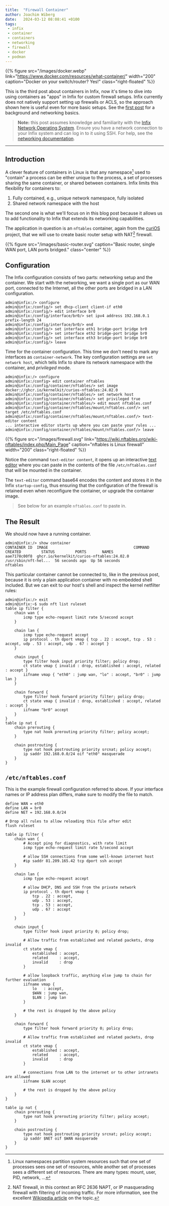 ```yaml
---
title:  "Firewall Container"
author: Joachim Wiberg
date:   2024-03-12 08:08:41 +0100
tags:
 - infix
 - container
 - containers
 - networking
 - firewall
 - docker
 - podman
---
```


{{% figure src="/images/docker.webp" link="https://www.docker.com/resources/what-container/"
    width="200" caption="Docker on your switch/router? Yes!" class="right-floated" %}}

This is the third post about containers in Infix, now it's time to dive
into using containers as "apps" in Infix for custom firewall setups.
Infix currently does not natively support setting up firewalls or ACLS,
so the approach shown here is useful even for more basic setups.  See
the [first post][1] for a background and networking basics.

> **Note:** this post assumes knowledge and familiarity with the [Infix
> Network Operating System](https://kernelkit.github.io/).  Ensure you
> have a network connection to your Infix system and can log in to it
> using SSH.  For help, see the [networking documentation][0].

----

## Introduction

A clever feature of containers in Linux is that any namespace[^1] used
to "contain" a process can be either unique to the process, a set of
processes sharing the same container, or shared between containers.
Infix limits this flexibility for containers to:

 1. Fully contained, e.g., unique network namespace, fully isolated
 2. Shared network namespace with the host

The second one is what we'll focus on in this blog post because it
allows us to add functionality to Infix that extends its networking
capabilities.

The application in question is an `nftables` container, again from the
[curiOS][2] project, that we will use to create basic router setup with
NAT[^2] firewall.

{{% figure src="/images/basic-router.svg" caption="Basic router, single WAN port, LAN ports bridged." class="center" %}}


## Configuration

The Infix configuration consists of two parts: networking setup and the
container.  We start with the networking, we want a single port as our
WAN port, connected to the Internet, all the other ports are bridged
in a LAN configuration.

```
admin@infix:/> configure
admin@infix:/config/> set dhcp-client client-if eth0
admin@infix:/config/> edit interface br0
admin@infix:/config/interface/br0/> set ipv4 address 192.168.0.1 prefix-length 24
admin@infix:/config/interface/br0/> end
admin@infix:/config/> set interface eth1 bridge-port bridge br0
admin@infix:/config/> set interface eth2 bridge-port bridge br0
admin@infix:/config/> set interface eth3 bridge-port bridge br0
admin@infix:/config/> leave
```

Time for the container configuration.  This time we don't need to mark
any interfaces as `container-network`.  The key configuration settings
are `set network host`, which tells Infix to share its network namespace
with the container, and *privileged* mode.

```
admin@infix:/> configure
admin@infix:/config> edit container nftables
admin@infix:/config/container/nftables/> set image docker://ghcr.io/kernelkit/curios-nftables:24.02.0
admin@infix:/config/container/nftables/> set network host
admin@infix:/config/container/nftables/> set privileged true
admin@infix:/config/container/nftables/> edit mount nftables.conf
admin@infix:/config/container/nftables/mount/nftables.conf/> set target /etc/nftables.conf
admin@infix:/config/container/nftables/mount/nftables.conf/> text-editor content
... interactive editor starts up where you can paste your rules ...
admin@infix:/config/container/nftables/mount/nftables.conf/> leave
```

{{% figure src="/images/firewall.svg" link="https://wiki.nftables.org/wiki-nftables/index.php/Main_Page"
    caption="nftables is Linux firewall" width="200" class="right-floated" %}}

Notice the command `text-editor content`, it opens up an interactive
[text editor][4] where you can paste in the contents of the file
`/etc/nftables.conf` that will be mounted in the container.

The `text-editor` command base64 encodes the content and stores it
in the Infix `startup-config`, thus ensuring that the configuration
of the firewall is retained even when reconfigure the container, or
upgrade the container image.

> See below for an example `nftables.conf` to paste in.


## The Result

We should now have a running container.

```
admin@infix:/> show container 
CONTAINER ID  IMAGE                                      COMMAND               CREATED         STATUS         PORTS       NAMES
aae7178c00f8  ghcr.io/kernelkit/curios-nftables:24.02.0  /usr/sbin/nft-hel...  56 seconds ago  Up 56 seconds              nftables
```

This particular container cannot be connected to, like in the previous
post, because it is only a plain application container with no embedded
shell included.  But we can exit to our host's shell and inspect the
kernel netfilter rules:

```
admin@infix:/> exit
admin@infix:~$ sudo nft list ruleset
table ip filter {
	chain wan {
		icmp type echo-request limit rate 5/second accept
	}

	chain lan {
		icmp type echo-request accept
		ip protocol . th dport vmap { tcp . 22 : accept, tcp . 53 : accept, udp . 53 : accept, udp . 67 : accept }
	}

	chain input {
		type filter hook input priority filter; policy drop;
		ct state vmap { invalid : drop, established : accept, related : accept }
		iifname vmap { "eth0" : jump wan, "lo" : accept, "br0" : jump lan }
	}

	chain forward {
		type filter hook forward priority filter; policy drop;
		ct state vmap { invalid : drop, established : accept, related : accept }
		iifname "br0" accept
	}
}
table ip nat {
	chain prerouting {
		type nat hook prerouting priority filter; policy accept;
	}

	chain postrouting {
		type nat hook postrouting priority srcnat; policy accept;
		ip saddr 192.168.0.0/24 oif "eth0" masquerade
	}
}
```


## `/etc/nftables.conf`

This is the example firewall configuration referred to above.
If your interface names or IP address plan differs, make sure
to modify the file to match.

```
define WAN = eth0
define LAN = br0
define NET = 192.168.0.0/24

# Drop all rules to allow reloading this file after edit
flush ruleset

table ip filter {
    chain wan {
        # Accept ping for diagnostics, with rate limit
        icmp type echo-request limit rate 5/second accept

        # allow SSH connections from some well-known internet host
        #ip saddr 81.209.165.42 tcp dport ssh accept
    }

    chain lan {
        icmp type echo-request accept

        # allow DHCP, DNS and SSH from the private network
        ip protocol . th dport vmap {
            tcp . 22 : accept,
            udp . 53 : accept,
            tcp . 53 : accept,
            udp . 67 : accept
        }
    }

    chain input {
        type filter hook input priority 0; policy drop;

        # Allow traffic from established and related packets, drop invalid
        ct state vmap {
            established : accept,
            related     : accept,
            invalid     : drop
        }

        # allow loopback traffic, anything else jump to chain for further evaluation
        iifname vmap {
            lo   : accept,
            $WAN : jump wan,
            $LAN : jump lan
        }

        # the rest is dropped by the above policy
    }

    chain forward {
        type filter hook forward priority 0; policy drop;

        # Allow traffic from established and related packets, drop invalid
        ct state vmap {
            established : accept,
            related     : accept,
            invalid     : drop
        }

        # connections from LAN to the internet or to other intranets are allowed
        iifname $LAN accept

        # the rest is dropped by the above policy
    }
}

table ip nat {
    chain prerouting {
        type nat hook prerouting priority filter; policy accept;
    }

    chain postrouting {
        type nat hook postrouting priority srcnat; policy accept;
        ip saddr $NET oif $WAN masquerade
    }
}
```


[^1]: Linux namespaces partition system resources such that one set of
    processes sees one set of resources, while another set of processes
    sees a different set of resources.  There are many types: mount,
	user, PID, network, ...

[^2]: NAT firewall, in this context an RFC 2636 NAPT, or IP masquerading
    firewall with filtering of incoming traffic.  For more information, see
    the excellent [Wikipedia article][3] on the topic.

[0]: https://github.com/kernelkit/infix/blob/main/doc/networking.md
[1]: /2024/03/08/docker-containers-in-infix/
[2]: https://github.com/kernelkit/curiOS/
[3]: https://en.wikipedia.org/wiki/Network_address_translation
[4]: https://github.com/kernelkit/infix/blob/main/doc/cli/text-editor.md
